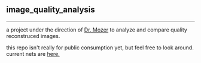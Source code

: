 ## image_quality_analysis
---
a project under the direction of [Dr. Mozer](http://www.cs.colorado.edu/~mozer/index.php) to analyze and compare quality reconstruced images. 

this repo isn't really for public consumption yet, but feel free to look around. current nets are [here.](https://github.com/michaelneuder/image_quality_analysis/tree/master/scripts/nets/wip)
